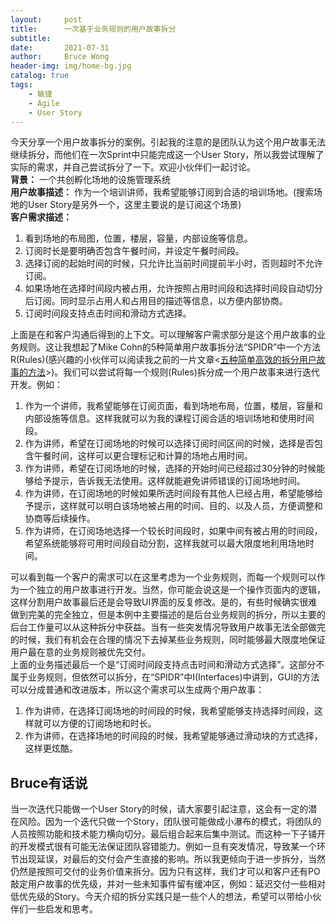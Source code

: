 ```yaml
---
layout:     post
title:      一次基于业务规则的用户故事拆分 
subtitle:   
date:       2021-07-31
author:     Bruce Wong
header-img: img/home-bg.jpg 
catalog: true
tags:
    - 敏捷
    - Agile
    - User Story
---
```


今天分享一个用户故事拆分的案例。引起我的注意的是团队认为这个用户故事无法继续拆分，而他们在一次Sprint中只能完成这一个User Story，所以我尝试理解了实际的需求，并自己尝试拆分了一下。欢迎小伙伴们一起讨论。  
**背景：** 一个共创孵化场地的设施管理系统  
**用户故事描述：** 作为一个培训讲师，我希望能够订阅到合适的培训场地。(搜索场地的User Story是另外一个，这里主要说的是订阅这个场景)  
**客户需求描述：**  
1. 看到场地的布局图，位置，楼层，容量，内部设施等信息。  
2. 订阅时长是要明确否包含午餐时间，并设定午餐时间段。 
3. 选择订阅的起始时间的时候，只允许比当前时间提前半小时，否则超时不允许订阅。  
4. 如果场地在选择时间段内被占用，允许按照占用时间段和选择时间段自动切分后订阅。同时显示占用人和占用目的描述等信息，以方便内部协商。  
5. 订阅时间段支持点击时间和滑动方式选择。  

上面是在和客户沟通后得到的上下文。可以理解客户需求部分是这个用户故事的业务规则。这让我想起了Mike Cohn的5种简单用户故事拆分法“SPIDR”中一个方法R(Rules)(感兴趣的小伙伴可以阅读我之前的一片文章<[五种简单高效的拆分用户故事的方法](https://brucetalk.com/2020/09/26/split-userstory/)>)。我们可以尝试将每一个规则(Rules)拆分成一个用户故事来进行迭代开发。例如：
1. 作为一个讲师，我希望能够在订阅页面，看到场地布局，位置，楼层，容量和内部设施等信息。这样我就可以为我的课程订阅合适的培训场地和使用时间段。  
2. 作为讲师，希望在订阅场地的时候可以选择订阅时间区间的时候，选择是否包含午餐时间，这样可以更合理标记和计算的场地占用时间。  
3. 作为讲师，希望在订阅场地的时候，选择的开始时间已经超过30分钟的时候能够给予提示，告诉我无法使用。这样就能避免讲师错误的订阅场地时间。  
4. 作为讲师，在订阅场地的时候如果所选时间段有其他人已经占用，希望能够给予提示，这样就可以明白该场地被占用的时间、目的、以及人员，方便调整和协商等后续操作。  
5. 作为讲师，在订阅场地选择一个较长时间段时，如果中间有被占用的时间段，希望系统能够将可用时间段自动分割，这样我就可以最大限度地利用场地时间。  

可以看到每一个客户的需求可以在这里考虑为一个业务规则，而每一个规则可以作为一个独立的用户故事进行开发。当然，你可能会说这是一个操作页面内的逻辑，这样分割用户故事最后还是会导致UI界面的反复修改。是的，有些时候确实很难做到完美的完全独立，但是本例中主要描述的是后台业务规则的拆分，所以主要的后台工作量可以从这种拆分中获益。当有一些突发情况导致用户故事无法全部做完的时候，我们有机会在合理的情况下去掉某些业务规则，同时能够最大限度地保证用户最在意的业务规则被优先交付。  
上面的业务描述最后一个是“订阅时间段支持点击时间和滑动方式选择”。这部分不属于业务规则，但依然可以拆分，在“SPIDR”中I(Interfaces)中讲到，GUI的方法可以分成普通和改进版本，所以这个需求可以生成两个用户故事：
1. 作为讲师，在选择订阅场地的时间段的时候，我希望能够支持选择时间段，这样就可以方便的订阅场地和时长。  
2. 作为讲师，在选择场地的时间段的时候，我希望能够通过滑动块的方式选择，这样更炫酷。  


## Bruce有话说  
当一次迭代只能做一个User Story的时候，请大家要引起注意，这会有一定的潜在风险。因为一个迭代只做一个Story，团队很可能做成小瀑布的模式，将团队的人员按照功能和技术能力横向切分。最后组合起来后集中测试。而这种一下子铺开的开发模式很有可能无法保证团队容错能力。例如一旦有突发情况，导致某一个环节出现延误，对最后的交付会产生直接的影响。所以我更倾向于进一步拆分，当然仍然是按照可交付的业务价值来拆分。因为只有这样，我们才可以和客户还有PO敲定用户故事的优先级，并对一些未知事件留有缓冲区，例如：延迟交付一些相对低优先级的Story。今天介绍的拆分实践只是一些个人的想法，希望可以带给小伙伴们一些启发和思考。
